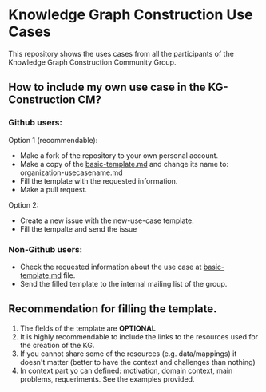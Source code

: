 # Knowledge Graph Construction Use Cases
This repository shows the uses cases from all the participants of the Knowledge Graph Construction Community Group.

## How to include my own use case in the KG-Construction CM?

### Github users:

Option 1 (recommendable):
- Make a fork of the repository to your own personal account.
- Make a copy of the [basic-template.md](https://github.com/kg-construct/use-cases/blob/master/basic-template.md) and change its name to: organization-usecasename.md
- Fill the template with the requested information.
- Make a pull request.

Option 2:
- Create a new issue with the new-use-case template.
- Fill the tempalte and send the issue

### Non-Github users:
- Check the requested information about the use case at [basic-template.md](https://github.com/kg-construct/use-cases/blob/master/basic-template.md) file.
- Send the filled template to the internal mailing list of the group.


## Recommendation for filling the template.

1. The fields of the template are **OPTIONAL**
2. It is highly recommendable to include the links to the resources used for the creation of the KG.
3. If you cannot share some of the resources (e.g. data/mappings) it doesn't matter (better to have the context and challenges than nothing)
4. In context part yo can defined: motivation, domain context, main problems, requeriments. See the examples provided.
